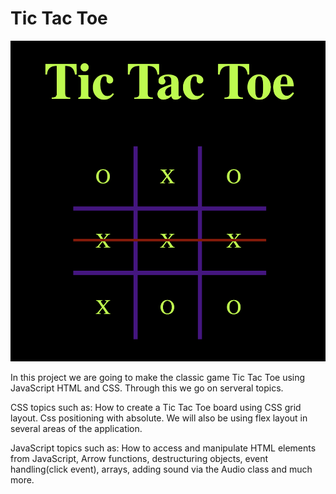 # Tic Tac Toe

![alt text](cover.png)


In this project we are going to make the classic game Tic Tac Toe using JavaScript HTML and CSS. Through this we go on serveral topics.

CSS topics such as: How to create a Tic Tac Toe board using CSS grid layout. Css positioning with absolute. We will also be using flex layout in several areas of the application.

JavaScript topics such as: How to access and manipulate HTML elements from JavaScript, Arrow functions, destructuring objects, event handling(click event), arrays, adding sound via the Audio class and much more.


